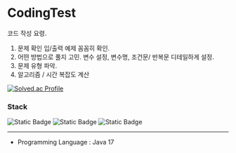 # CodingTest
코드 작성 요령.

1. 문제 확인
   입/출력 예제 꼼꼼히 확인.
2. 어떤 방법으로 풀지 고민.
   변수 설정, 변수명, 조건문/ 반복문 디테일하게 설정.
3. 문제 유형 파악.
4. 알고리즘 / 시간 복잡도 계산

[![Solved.ac Profile](http://mazassumnida.wtf/api/generate_badge?boj=okstreet)](https://solved.ac/MrHur/CodingTest)<br/>


### Stack
![Static Badge](https://img.shields.io/badge/Java-%230769AD?style=for-the-badge&logo=CoffeeScript&logoColor=white&labelColor=0769AD)
![Static Badge](https://img.shields.io/badge/GitHub-%23181717?style=for-the-badge&logo=GitHub&logoColor=white&labelColor=#181717)
![Static Badge](https://img.shields.io/badge/Eclipse%20IDE-%232C2255?style=for-the-badge&logo=Eclipse%20IDE&logoColor=white&labelColor=#2C2255)

---
- Programming Language : Java 17
